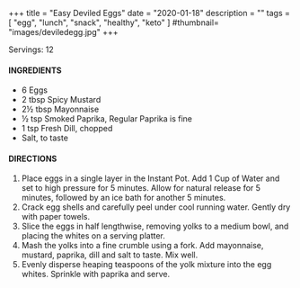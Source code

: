 +++
title = "Easy Deviled Eggs"
date = "2020-01-18"
description = ""
tags = [
    "egg",
    "lunch",
    "snack",
    "healthy",
    "keto"
]
#thumbnail= "images/deviledegg.jpg"
+++

Servings: 12 <!--more-->

#### INGREDIENTS 
* 6 Eggs 
* 2 tbsp Spicy Mustard
* 2½ tbsp Mayonnaise
* ½ tsp Smoked Paprika, Regular Paprika is fine 
* 1 tsp Fresh Dill, chopped
* Salt, to taste  

#### DIRECTIONS 

1. Place eggs in a single layer in the Instant Pot. Add 1 Cup of Water and set to high pressure for 5 minutes. Allow for natural release for 5 minutes, followed by an ice bath for another 5 minutes.  
2. Crack egg shells and carefully peel under cool running water. Gently dry with paper towels. 
3. Slice the eggs in half lengthwise, removing yolks to a medium bowl, and placing the whites on a serving platter. 
4. Mash the yolks into a fine crumble using a fork. Add mayonnaise, mustard, paprika, dill and salt to taste. Mix well.
5. Evenly disperse heaping teaspoons of the yolk mixture into the egg whites. Sprinkle with paprika and serve.
